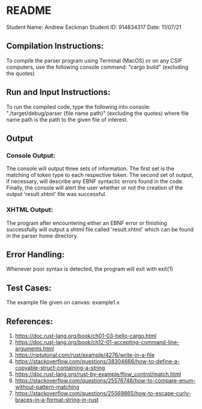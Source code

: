 # README
Student Name: Andrew Eeckman
Student ID: 914834317
Date: 11/07/21

## Compilation Instructions:
To compile the parser program using Terminal (MacOS) or on any CSIF computers, use the following console command: "cargo build" (excluding the quotes)

## Run and Input Instructions:
To run the compiled code, type the following into console: "./target/debug/parser {file name path}" (excluding the quotes) where file name path is the path to the given file of interest.

## Output
### Console Output:
The console will output three sets of information. The first set is the matching of token type to each respective token. The second set of output, if necessary, will describe any EBNF syntactic errors found in the code. Finally, the console will alert the user whether or not the creation of the output 'result.xhtml' file was successful. 

### XHTML Output:
The program after encountering either an EBNF error or finishing successfully will output a xhtml file called 'result.xhtml' which can be found in the parser home directory.

## Error Handling:
Whenever poor syntax is detected, the program will exit with exit(1)

## Test Cases:
The example file given on canvas: example1.x

## References:
1. https://doc.rust-lang.org/book/ch01-03-hello-cargo.html
2. https://doc.rust-lang.org/book/ch12-01-accepting-command-line-arguments.html
3. https://riptutorial.com/rust/example/4276/write-in-a-file
4. https://stackoverflow.com/questions/38304666/how-to-define-a-copyable-struct-containing-a-string
5. https://doc.rust-lang.org/rust-by-example/flow_control/match.html
6. https://stackoverflow.com/questions/25576748/how-to-compare-enum-without-pattern-matching
7. https://stackoverflow.com/questions/25569865/how-to-escape-curly-braces-in-a-format-string-in-rust


